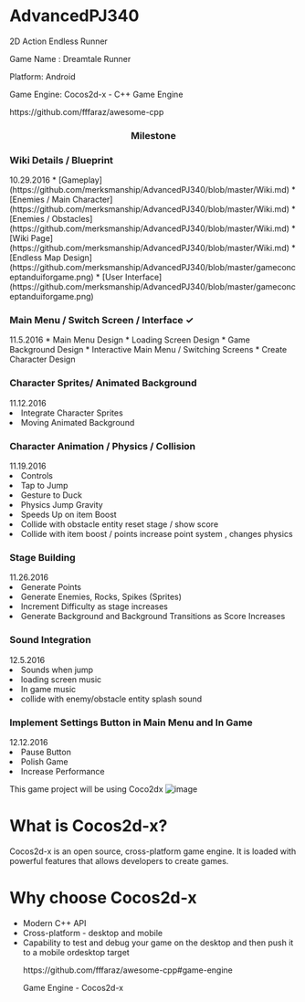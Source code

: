 # AdvancedPJ340
2D Action Endless Runner
<p>Game Name : Dreamtale Runner </p>
<p>Platform: Android </p>
<p>Game Engine: Cocos2d-x - C++ Game Engine </p>
<p>https://github.com/fffaraz/awesome-cpp</p>
<h3 align="center">Milestone</h3>
<h3>Wiki Details / Blueprint </h3>      				10.29.2016
* [Gameplay](https://github.com/merksmanship/AdvancedPJ340/blob/master/Wiki.md)
* [Enemies / Main Character](https://github.com/merksmanship/AdvancedPJ340/blob/master/Wiki.md)
* [Enemies / Obstacles](https://github.com/merksmanship/AdvancedPJ340/blob/master/Wiki.md)
* [Wiki Page](https://github.com/merksmanship/AdvancedPJ340/blob/master/Wiki.md)
* [Endless Map Design](https://github.com/merksmanship/AdvancedPJ340/blob/master/gameconceptanduiforgame.png)
* [User Interface](https://github.com/merksmanship/AdvancedPJ340/blob/master/gameconceptanduiforgame.png)

<h3>Main Menu / Switch Screen / Interface ✓  </h3>		11.5.2016
* Main Menu Design </li>
* Loading Screen Design </li>
* Game Background Design </li>
* Interactive Main Menu / Switching Screens </li>
* Create Character Design </li>

<h3>Character Sprites/ Animated Background</h3>				11.12.2016
<li>Integrate Character Sprites </li>
<li>Moving Animated Background</li>

<h3>Character Animation / Physics / Collision	</h3>		11.19.2016
<li>Controls</li>
<li>Tap to Jump</li>
<li>Gesture to Duck</li>
<li>Physics Jump Gravity </li>
<li>Speeds Up on item Boost</li>
<li>Collide with obstacle entity reset stage / show score</li>
<li>Collide with item boost / points increase point system , changes physics</li>

<h3>Stage Building</h3>				                 11.26.2016
<li>Generate Points
<li>Generate Enemies, Rocks, Spikes (Sprites)
<li>Increment Difficulty as stage increases
<li>Generate Background and Background Transitions as Score Increases

<h3>Sound Integration		</h3>			                	12.5.2016
<li>Sounds when jump</li>
<li>loading screen music</li>
<li>In game music</li>
<li>collide with enemy/obstacle entity splash sound</li>

<h3>Implement Settings Button in Main Menu and In Game</h3>		12.12.2016
<li>Pause Button</li>
<li>Polish Game</li> 
<li>Increase Performance</li>


This game project will be using Coco2dx ![image](http://media.pocketgamer.biz/2014/5/18898/cocos2d-x-r100x100.jpg)
<h1>What is Cocos2d-x?</h1>
Cocos2d-x is an open source, cross-platform game engine. It is loaded with powerful features that allows developers to create games.
<h1>Why choose Cocos2d-x</h1>
<ul>
<li> Modern C++ API </li>
<li>Cross-platform - desktop and mobile</li>
<li> Capability to test and debug your game on the desktop and then push it to a mobile ordesktop target</li>
</ul>
<ul>
<p>
https://github.com/fffaraz/awesome-cpp#game-engine</p>
<p>Game Engine - Cocos2d-x </p>
